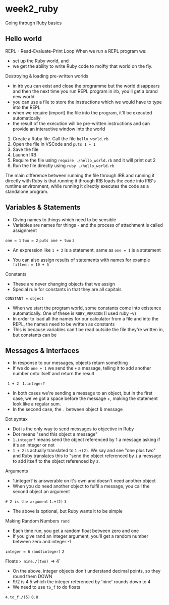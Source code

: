 # week2_ruby
Going through Ruby basics

## Hello world

REPL - Read-Evaluate-Print Loop
When we run a REPL program we:
* set up the Ruby world, and
* we get the ability to write Ruby code to moifty that world on the fly.

Destroying & loading pre-written worlds
* in irb you can exist and close the programme but the world disappears and then the next time you run REPL program in irb, you'll get a brand new world
* you can use a file to store the instructions which we would have to type into the REPL
* when we require (import) the file into the program, it'll be executed automatically
* the result of the execution will be pre-written instructions and can provide an interactive window into the world

1. Create a Ruby file. Call the file `hello_world.rb`
2. Open the file in VSCode and `puts 1 + 1`
3. Save the file
4. Launch IRB
5. Require the file using `require ./hello_world.rb` and it will print out 2
6. Run the file directly using `ruby ./hello_world.rb`

The main difference between running the file through IRB and running it directly with Ruby is that running it through IRB loads the code into IRB's runtime environment, while running it directly executes the code as a standalone program.

## Variables & Statements

* Giving names to things which need to be sensible
* Variables are names for things - and the process of attachment is called assignment

`one = 1`
`two = 2`
`puts one + two` 
`3`

* An expression like `1 + 2` is a statement, same as `one = 1` is a statement

* You can also assign results of statements with names for example 
`fifteen = 10 + 5`

Constants 
* These are never changing objects that we assign
* Special rule for constants in that they are all capitals

`CONSTANT = object`

* When we start the program world, some constants come into existence automatically. One of these is `RUBY_VERSION` (I used ruby -v)
* In order to load all the names for our calculator from a file and into the REPL, the names need to be written as constants
* This is because variables can't be read outside the file they're written in, but constants can be

## Messages & Interfaces

* In response to our messages, objects return something
* If we do `one + 1` we send the `+` a message, telling it to add another number onto itself and return the result

` 1 + 2`
` 1.integer?`
* In both cases we're sending a message to an object, but in the first case, we've got a space before the message +, making the statement look like a regular sum.
* In the second case, the `.` between object & message

Dot syntax
* Dot is the only way to send messages to objective in Ruby
* Dot means "send this object a message" 
* `1.integer?` means send the object referenced by 1 a message asking if it's an integer or not
* `1 + 2` is actually translated to `1.+(2)`. We say and see "one plus two" and Ruby translates this to "send the object referenced by `1` a message to add itself to the object referenced by `2`.

Arguments
* 1.integer? is answerable on it's own and doesn't need another object
* When you do need another object to fulfil a message, you call the second object an argument

`# 2 is the argument`
`1.+(2)`
`3`

* The above is optional, but Ruby wants it to be simple

Making Random Numbers
`rand`


* Each time run, you get a random float between zero and one
* If you give rand an integer argument, you'll get a random number between zero and integer -1

`integer = 6`
`rand(integer)`
`2`

Floats
`> nine./(two)
`=> 4`

* On the above, integer objects don't understand decimal points, so they round them DOWN 
* 9/2 is 4.5 which the integer referenced by 'nine' rounds down to 4
* We need to use `to_f` to do floats

`4.to_f./(5)`
`0.8`
